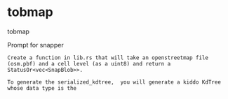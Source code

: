 # tobmap
tobmap


Prompt for snapper
```
Create a function in lib.rs that will take an openstreetmap file (osm.pbf) and a cell level (as a uint8) and return a StatusOr<vec<SnapBlob>>.

To generate the serialized_kdtree,  you will generate a kiddo KdTree whose data type is the 
```